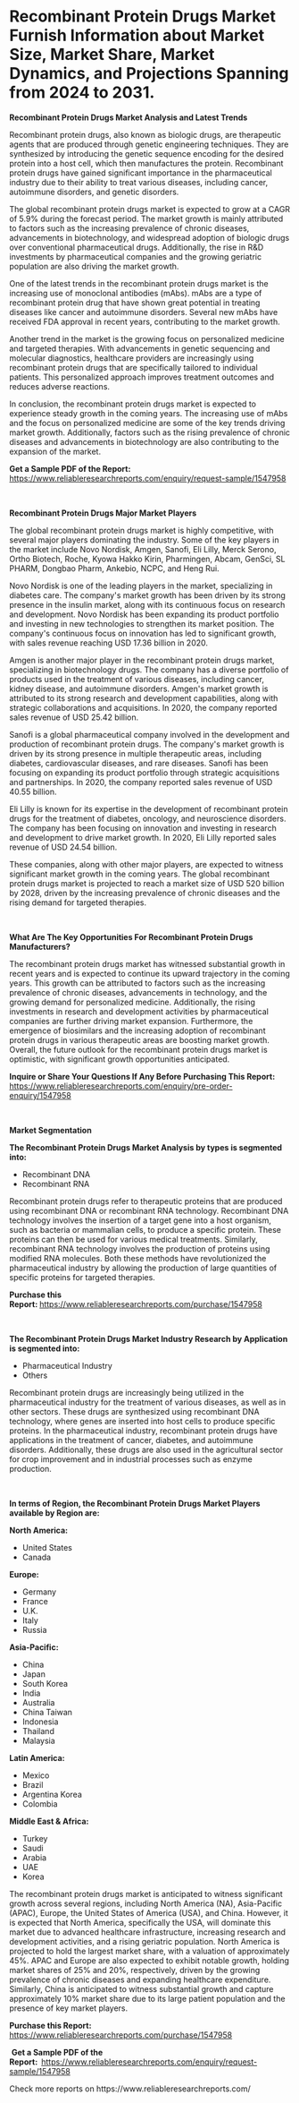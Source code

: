<p><h1>Recombinant Protein Drugs Market Furnish Information about Market Size, Market Share, Market Dynamics, and Projections Spanning from 2024 to 2031.</h1></p><p><strong>Recombinant Protein Drugs Market Analysis and Latest Trends</strong></p>
<p><p>Recombinant protein drugs, also known as biologic drugs, are therapeutic agents that are produced through genetic engineering techniques. They are synthesized by introducing the genetic sequence encoding for the desired protein into a host cell, which then manufactures the protein. Recombinant protein drugs have gained significant importance in the pharmaceutical industry due to their ability to treat various diseases, including cancer, autoimmune disorders, and genetic disorders.</p><p>The global recombinant protein drugs market is expected to grow at a CAGR of 5.9% during the forecast period. The market growth is mainly attributed to factors such as the increasing prevalence of chronic diseases, advancements in biotechnology, and widespread adoption of biologic drugs over conventional pharmaceutical drugs. Additionally, the rise in R&D investments by pharmaceutical companies and the growing geriatric population are also driving the market growth.</p><p>One of the latest trends in the recombinant protein drugs market is the increasing use of monoclonal antibodies (mAbs). mAbs are a type of recombinant protein drug that have shown great potential in treating diseases like cancer and autoimmune disorders. Several new mAbs have received FDA approval in recent years, contributing to the market growth.</p><p>Another trend in the market is the growing focus on personalized medicine and targeted therapies. With advancements in genetic sequencing and molecular diagnostics, healthcare providers are increasingly using recombinant protein drugs that are specifically tailored to individual patients. This personalized approach improves treatment outcomes and reduces adverse reactions.</p><p>In conclusion, the recombinant protein drugs market is expected to experience steady growth in the coming years. The increasing use of mAbs and the focus on personalized medicine are some of the key trends driving market growth. Additionally, factors such as the rising prevalence of chronic diseases and advancements in biotechnology are also contributing to the expansion of the market.</p></p>
<p><strong>Get a Sample PDF of the Report:&nbsp;</strong> <a href="https://www.reliableresearchreports.com/enquiry/request-sample/1547958">https://www.reliableresearchreports.com/enquiry/request-sample/1547958</a></p>
<p>&nbsp;</p>
<p><strong>Recombinant Protein Drugs Major Market Players</strong></p>
<p><p>The global recombinant protein drugs market is highly competitive, with several major players dominating the industry. Some of the key players in the market include Novo Nordisk, Amgen, Sanofi, Eli Lilly, Merck Serono, Ortho Biotech, Roche, Kyowa Hakko Kirin, Pharmingen, Abcam, GenSci, SL PHARM, Dongbao Pharm, Ankebio, NCPC, and Heng Rui.</p><p>Novo Nordisk is one of the leading players in the market, specializing in diabetes care. The company's market growth has been driven by its strong presence in the insulin market, along with its continuous focus on research and development. Novo Nordisk has been expanding its product portfolio and investing in new technologies to strengthen its market position. The company's continuous focus on innovation has led to significant growth, with sales revenue reaching USD 17.36 billion in 2020.</p><p>Amgen is another major player in the recombinant protein drugs market, specializing in biotechnology drugs. The company has a diverse portfolio of products used in the treatment of various diseases, including cancer, kidney disease, and autoimmune disorders. Amgen's market growth is attributed to its strong research and development capabilities, along with strategic collaborations and acquisitions. In 2020, the company reported sales revenue of USD 25.42 billion.</p><p>Sanofi is a global pharmaceutical company involved in the development and production of recombinant protein drugs. The company's market growth is driven by its strong presence in multiple therapeutic areas, including diabetes, cardiovascular diseases, and rare diseases. Sanofi has been focusing on expanding its product portfolio through strategic acquisitions and partnerships. In 2020, the company reported sales revenue of USD 40.55 billion.</p><p>Eli Lilly is known for its expertise in the development of recombinant protein drugs for the treatment of diabetes, oncology, and neuroscience disorders. The company has been focusing on innovation and investing in research and development to drive market growth. In 2020, Eli Lilly reported sales revenue of USD 24.54 billion.</p><p>These companies, along with other major players, are expected to witness significant market growth in the coming years. The global recombinant protein drugs market is projected to reach a market size of USD 520 billion by 2028, driven by the increasing prevalence of chronic diseases and the rising demand for targeted therapies.</p></p>
<p>&nbsp;</p>
<p><strong>What Are The Key Opportunities For Recombinant Protein Drugs Manufacturers?</strong></p>
<p><p>The recombinant protein drugs market has witnessed substantial growth in recent years and is expected to continue its upward trajectory in the coming years. This growth can be attributed to factors such as the increasing prevalence of chronic diseases, advancements in technology, and the growing demand for personalized medicine. Additionally, the rising investments in research and development activities by pharmaceutical companies are further driving market expansion. Furthermore, the emergence of biosimilars and the increasing adoption of recombinant protein drugs in various therapeutic areas are boosting market growth. Overall, the future outlook for the recombinant protein drugs market is optimistic, with significant growth opportunities anticipated.</p></p>
<p><strong>Inquire or Share Your Questions If Any Before Purchasing This Report:</strong> <a href="https://www.reliableresearchreports.com/enquiry/pre-order-enquiry/1547958">https://www.reliableresearchreports.com/enquiry/pre-order-enquiry/1547958</a></p>
<p>&nbsp;</p>
<p><strong>Market Segmentation</strong></p>
<p><strong>The Recombinant Protein Drugs Market Analysis by types is segmented into:</strong></p>
<p><ul><li>Recombinant DNA</li><li>Recombinant RNA</li></ul></p>
<p><p>Recombinant protein drugs refer to therapeutic proteins that are produced using recombinant DNA or recombinant RNA technology. Recombinant DNA technology involves the insertion of a target gene into a host organism, such as bacteria or mammalian cells, to produce a specific protein. These proteins can then be used for various medical treatments. Similarly, recombinant RNA technology involves the production of proteins using modified RNA molecules. Both these methods have revolutionized the pharmaceutical industry by allowing the production of large quantities of specific proteins for targeted therapies.</p></p>
<p><strong>Purchase this Report:&nbsp;</strong><a href="https://www.reliableresearchreports.com/purchase/1547958">https://www.reliableresearchreports.com/purchase/1547958</a></p>
<p>&nbsp;</p>
<p><strong>The Recombinant Protein Drugs Market Industry Research by Application is segmented into:</strong></p>
<p><ul><li>Pharmaceutical Industry</li><li>Others</li></ul></p>
<p><p>Recombinant protein drugs are increasingly being utilized in the pharmaceutical industry for the treatment of various diseases, as well as in other sectors. These drugs are synthesized using recombinant DNA technology, where genes are inserted into host cells to produce specific proteins. In the pharmaceutical industry, recombinant protein drugs have applications in the treatment of cancer, diabetes, and autoimmune disorders. Additionally, these drugs are also used in the agricultural sector for crop improvement and in industrial processes such as enzyme production.</p></p>
<p>&nbsp;</p>
<p><strong>In terms of Region, the Recombinant Protein Drugs Market Players available by Region are:</strong></p>
<p>
    <p> <strong> North America: </strong>
        <ul>
            <li>United States</li>
            <li>Canada</li>
        </ul>
        </p> 
    <p> <strong> Europe: </strong>
        <ul>
            <li>Germany</li>
            <li>France</li>
            <li>U.K.</li>
            <li>Italy</li>
            <li>Russia</li>
        </ul>
        </p> 
    <p> <strong> Asia-Pacific: </strong>
        <ul>
            <li>China</li>
            <li>Japan</li>
            <li>South Korea</li>
            <li>India</li>
            <li>Australia</li>
            <li>China Taiwan</li>
            <li>Indonesia</li>
            <li>Thailand</li>
            <li>Malaysia</li>
        </ul>
        </p> 
    <p> <strong> Latin America: </strong>
        <ul>
            <li>Mexico</li>
            <li>Brazil</li>
            <li>Argentina Korea</li>
            <li>Colombia</li>
        </ul>
        </p> 
    <p> <strong> Middle East & Africa: </strong>
        <ul>
            <li>Turkey</li>
            <li>Saudi</li>
            <li>Arabia</li>
            <li>UAE</li>
            <li>Korea</li>
        </ul>
    </p>
    </p>
<p><p>The recombinant protein drugs market is anticipated to witness significant growth across several regions, including North America (NA), Asia-Pacific (APAC), Europe, the United States of America (USA), and China. However, it is expected that North America, specifically the USA, will dominate this market due to advanced healthcare infrastructure, increasing research and development activities, and a rising geriatric population. North America is projected to hold the largest market share, with a valuation of approximately 45%. APAC and Europe are also expected to exhibit notable growth, holding market shares of 25% and 20%, respectively, driven by the growing prevalence of chronic diseases and expanding healthcare expenditure. Similarly, China is anticipated to witness substantial growth and capture approximately 10% market share due to its large patient population and the presence of key market players.</p></p>
<p><strong>Purchase this Report: </strong><a href="https://www.reliableresearchreports.com/purchase/1547958">https://www.reliableresearchreports.com/purchase/1547958</a></p>
<p>&nbsp;<strong>Get a Sample PDF of the Report:&nbsp;&nbsp;</strong><a href="https://www.reliableresearchreports.com/enquiry/request-sample/1547958">https://www.reliableresearchreports.com/enquiry/request-sample/1547958</a></p>
<p><strong></strong></p>
<p>Check more reports on https://www.reliableresearchreports.com/</p>